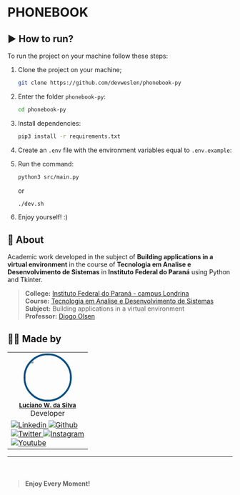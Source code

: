 # PHONEBOOK

## ▶️ How to run?

To run the project on your machine follow these steps:

1. Clone the project on your machine;
   ```bash
   git clone https://github.com/devweslen/phonebook-py
   ```
2. Enter the folder `phonebook-py`:
   ```bash
   cd phonebook-py
   ```
3. Install dependencies:
   ```bash
   pip3 install -r requirements.txt
   ```

4. Create an `.env` file with the environment variables equal to `.env.example`:

5. Run the command:
   ```bash
   python3 src/main.py 
   ```
   or
   ```bash
   ./dev.sh
   ```
6. Enjoy yourself! :)

## 📙 About

Academic work developed in the subject of **Building applications in a virtual environment** in the course of **Tecnologia em Analise e Desenvolvimento de Sistemas** in **Instituto Federal do Paraná** using Python and Tkinter.

> **College:** [Instituto Federal do Paraná - campus Londrina](https://londrina.ifpr.edu.br) \
> **Course:** [Tecnologia em Analise e Desenvolvimento de Sistemas](https://londrina.ifpr.edu.br/tecnologia-em-analise-e-desenvolvimento-de-sistemas/componentes-curriculares/) \
> **Subject:** Building applications in a virtual environment \
> **Professor:** [Diogo Olsen](https://github.com/diogoolsen)

## 👨‍💻 Made by

<table>
  <tr>
    <td align="center"><img style="border-radius: 50%; border: 4px solid #014F86" src="https://avatars3.githubusercontent.com/u/36344130?s=460&u=8f38afb60832d4576570ab1672894ac935e65db6&v=4" width="100px;" alt=""/><br /><sub><b><a href="https://linkedin.com/in/lucianoweslen11" title="Luciano">Luciano W. da Silva</a></b></sub><br/>Developer</td>
  </tr>
  <tr>
    <td>
      <a href="https://www.linkedin.com/in/weslendev/">
        <img
          src="https://img.shields.io/badge/-informational?style=for-the-badge&logo=linkedin&logoColor=white&color=014F86"
          alt="Linkedin"
        />
      </a>
      <a href="https://www.github.com/devweslen/">
        <img
          src="https://img.shields.io/badge/-informational?style=for-the-badge&logo=github&logoColor=white&color=014F86"
          alt="Github"
        />
      </a>
      <br/>
      <a href="https://www.twitter.com/weslendev/">
        <img
          src="https://img.shields.io/badge/-informational?style=for-the-badge&logo=twitter&logoColor=white&color=014F86"
          alt="Twitter"
        />
      </a>
      <a href="https://www.instagram.com/weslen.dev/">
        <img
          src="https://img.shields.io/badge/-informational?style=for-the-badge&logo=Instagram&logoColor=white&color=014F86"
          alt="Instagram"
        />
      </a>
      <br/>
      <a href="https://www.youtube.com/channel/UCKiSOLXbf8zVdDJ6VfiPzgA">
        <img
          src="https://img.shields.io/badge/-nformational?style=for-the-badge&logo=youtube&logoColor=white&color=014F86"
          alt="Youtube"
        />
      </a>
    </td>
  </tr>
</table>

---

<br/>

> #### **Enjoy Every Moment!**

